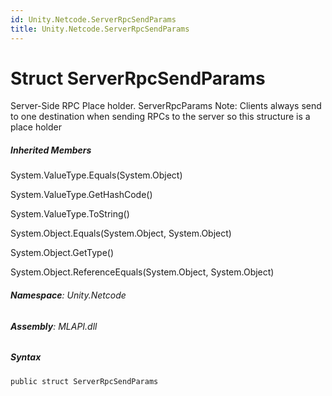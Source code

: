 ```yaml
---
id: Unity.Netcode.ServerRpcSendParams
title: Unity.Netcode.ServerRpcSendParams
---
```


# Struct ServerRpcSendParams


Server-Side RPC Place holder. ServerRpcParams Note: Clients always send
to one destination when sending RPCs to the server so this structure is
a place holder







##### Inherited Members



System.ValueType.Equals(System.Object)





System.ValueType.GetHashCode()





System.ValueType.ToString()





System.Object.Equals(System.Object, System.Object)





System.Object.GetType()





System.Object.ReferenceEquals(System.Object, System.Object)





###### **Namespace**: Unity.Netcode

###### **Assembly**: MLAPI.dll

##### Syntax


``` lang-csharp
public struct ServerRpcSendParams
```






